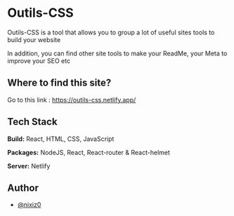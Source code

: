
# Outils-CSS

Outils-CSS is a tool that allows you to group a lot of useful sites tools to build your website

In addition, you can find other site tools to make your ReadMe, your Meta to improve your SEO etc
## Where to find this site?

Go to this link : https://outils-css.netlify.app/
## Tech Stack

**Build:** React, HTML, CSS, JavaScript


**Packages:** NodeJS, React, React-router & React-helmet


**Server:** Netlify


## Author

- [@nixiz0](https://github.com/nixiz0)

